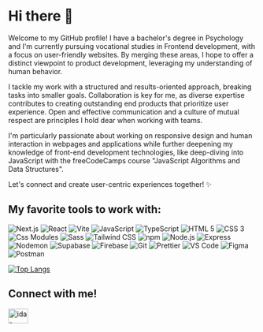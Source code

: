 # Hi there 👋

Welcome to my GitHub profile! I have a bachelor's degree in Psychology and I'm currently pursuing vocational studies in Frontend development, with a focus on user-friendly websites. By merging these areas, I hope to offer a distinct viewpoint to product development, leveraging my understanding of human behavior.

I tackle my work with a structured and results-oriented approach, breaking tasks into smaller goals. Collaboration is key for me, as diverse expertise contributes to creating outstanding end products that prioritize user experience. Open and effective communication and a culture of mutual respect are principles I hold dear when working with teams.

I'm particularly passionate about working on responsive design and human interaction in webpages and applications while further deepening my knowledge of front-end development technologies, like deep-diving into JavaScript with the freeCodeCamps course "JavaScript Algorithms and Data Structures". 

Let's connect and create user-centric experiences together! ✨

## My favorite tools to work with: 
<p>
  <img alt="Next.js" src="https://img.shields.io/badge/next.js 13-fff?style=for-the-badge&logo=nextdotjs&logoColor=000" />
  <img alt="React" src="https://img.shields.io/badge/react-fff?style=for-the-badge&logo=react" />
  <img alt="Vite" src="https://img.shields.io/badge/vite-fff?style=for-the-badge&logo=vite" />
  <img alt="JavaScript" src="https://img.shields.io/badge/javascript-fff?style=for-the-badge&logo=javascript" />
  <img alt="TypeScript" src="https://img.shields.io/badge/typescript-fff?style=for-the-badge&logo=typescript" />
  <img alt="HTML 5" src="https://img.shields.io/badge/html5-fff?style=for-the-badge&logo=html5" />
  <img alt="CSS 3" src="https://img.shields.io/badge/css3-fff?style=for-the-badge&logo=css3&logoColor=1572B6" />
  <img alt="Css Modules" src="https://img.shields.io/badge/css modules-fff?style=for-the-badge&logo=cssmodules&logoColor=1572B6" />
  <img alt="Sass" src="https://img.shields.io/badge/sass-fff?style=for-the-badge&logo=sass" />
  <img alt="Tailwind CSS" src="https://img.shields.io/badge/tailwind-fff?style=for-the-badge&logo=tailwindcss" />
  <img alt="npm" src="https://img.shields.io/badge/npm-fff?style=for-the-badge&logo=npm" />
  <img alt="Node.js" src="https://img.shields.io/badge/node.js-fff?style=for-the-badge&logo=nodedotjs" />
  <img alt="Express" src="https://img.shields.io/badge/express-fff?style=for-the-badge&logo=express&logoColor=000" />
  <img alt="Nodemon" src="https://img.shields.io/badge/nodemon-fff?style=for-the-badge&logo=nodemon" />
  <img alt="Supabase" src="https://img.shields.io/badge/supabase-fff?style=for-the-badge&logo=supabase" />
  <img alt="Firebase" src="https://img.shields.io/badge/firebase-fff?style=for-the-badge&logo=firebase" />
  <img alt="Git" src="https://img.shields.io/badge/git-fff?style=for-the-badge&logo=git" />
  <img alt="Prettier" src="https://img.shields.io/badge/prettier-fff?style=for-the-badge&logo=prettier" />
  <img alt="VS Code" src="https://img.shields.io/badge/vs code-fff?style=for-the-badge&logo=visualstudiocode&logoColor=007ACC" />
  <img alt="Figma" src="https://img.shields.io/badge/figma-fff?style=for-the-badge&logo=figma" />
  <img alt="Postman" src="https://img.shields.io/badge/postman-fff?style=for-the-badge&logo=postman" />
</p>

[![Top Langs](https://github-readme-stats.vercel.app/api/top-langs/?username=idamakela&theme=dracula&layout=compact)](https://github.com/anuraghazra/github-readme-stats) 

## Connect with me! 
<p align="left">
<a href="https://www.linkedin.com/in/makelaida/" target="blank"><img align="center" src="https://raw.githubusercontent.com/rahuldkjain/github-profile-readme-generator/master/src/images/icons/Social/linked-in-alt.svg" alt="ida-linkedin" height="30" width="40" /></a>
</p>

